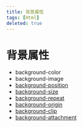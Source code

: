 ```yaml
---
title: 背景属性
tags: [Html]
deleted: true
---
```


# 背景属性

* background-color
* background-image
* [background-position](https://www.w3schools.com/cssref/pr_background-position.asp)
* [background-size](https://www.w3schools.com/cssref/css3_pr_background-size.asp)
* [background-repeat](https://www.w3schools.com/cssref/pr_background-repeat.asp)
* [background-origin](https://www.w3schools.com/cssref/css3_pr_background-origin.asp)
* [background-clip](https://www.w3schools.com/cssref/css3_pr_background-clip.asp)
* [background-attachment](https://www.w3schools.com/cssref/pr_background-attachment.asp)
